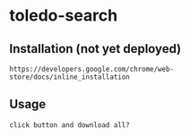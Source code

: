 # toledo-search

## Installation (not yet deployed)
    https://developers.google.com/chrome/web-store/docs/inline_installation

## Usage
    click button and download all?
